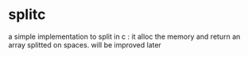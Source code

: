 # splitc
a simple implementation to split in c : 
it alloc the memory and return an array splitted on spaces.
will be improved later
